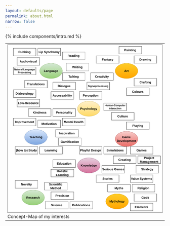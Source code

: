 ```yaml
---
layout: defaults/page
permalink: about.html
narrow: false
---
```


{% include components/intro.md %}

<!-- Comment -->


<div class="container">
  <div class="row">
    <div class="col-12">
		<table class="table table-image table-responsive">
		  <tbody>
			  <tr>
			    <td>
			    <img src="/docs/images/Research-InterestMap.png" class="img-fluid img-thumbnail" alt="Interests-Concept-Map">
			    Concept-Map of my interests</td>
			  </tr>
		  </tbody>
		</table>   
    </div>
  </div>
</div>

